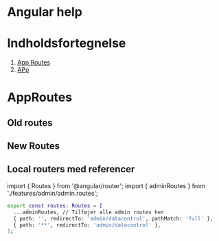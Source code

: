 # Angular help

# Indholdsfortegnelse
1. [App Routes](#approutes)
2. [APp](#app)

# AppRoutes
## Old routes

## New Routes

## Local routers med referencer
import { Routes } from '@angular/router';
import { adminRoutes } from './features/admin/admin.routes';
```bash
export const routes: Routes = [
  ...adminRoutes, // Tilføjer alle admin routes her
  { path: '', redirectTo: 'admin/datacontrol', pathMatch: 'full' },
  { path: '**', redirectTo: 'admin/datacontrol' },
];
```
